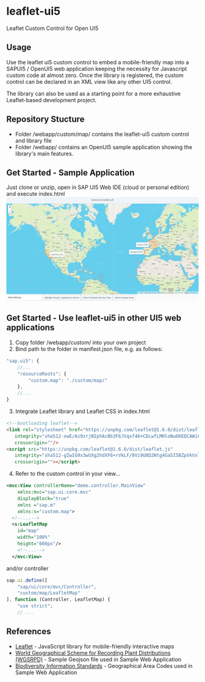 # leaflet-ui5
Leaflet Custom Control for Open UI5

## Usage
Use the leaflet ui5 custom control to embed a mobile-friendly map into a SAPUI5 / OpenUI5 web application keeping the necessity for Javascript custom code at almost zero. Once the library is registered, the custom control can be declared in an XML view like any other UI5 control.

The library can also be used as a starting point for a more exhaustive Leaflet-based development project.

## Repository Stucture
* Folder /webapp/custom/map/ contains the leaflet-ui5 custom control and library file
* Folder /webapp/ contains an OpenUI5 sample application showing the library's main features.

## Get Started - Sample Application
Just clone or unzip, open in SAP UI5 Web IDE (cloud or personal edition) and execute index.html
![Screenshot](/doc/leaflet_ui5_screenshot_1.png)

## Get Started - Use leaflet-ui5 in other UI5 web applications
1. Copy folder /webapp/custom/ into your own project
2. Bind path to the folder in manifest.json file, e.g. as follows:
```Javascript
"sap.ui5": {
    //...
    "resourceRoots": {
        "custom.map": "./custom/map/"  
    },
    //...
}
```
3. Integrate Leaflet library and Leaflet CSS in index.html
```HTML
<!--bootloading leaflet-->
<link rel="stylesheet" href="https://unpkg.com/leaflet@1.6.0/dist/leaflet.css"
   integrity="sha512-xwE/Az9zrjBIphAcBb3F6JVqxf46+CDLwfLMHloNu6KEQCAWi6HcDUbeOfBIptF7tcCzusKFjFw2yuvEpDL9wQ=="
   crossorigin=""/>
<script src="https://unpkg.com/leaflet@1.6.0/dist/leaflet.js"
   integrity="sha512-gZwIG9x3wUXg2hdXF6+rVkLF/0Vi9U8D2Ntg4Ga5I5BZpVkVxlJWbSQtXPSiUTtC0TjtGOmxa1AJPuV0CPthew=="
   crossorigin=""></script>
```
4. Refer to the custom control in your view...
```XML
<mvc:View controllerName="demo.controller.MainView" 
	xmlns:mvc="sap.ui.core.mvc" 
	displayBlock="true" 
	xmlns ="sap.m" 
	xmlns:s="custom.map">
  <!--...-->
  <s:LeafletMap 
    id="map" 
    width="100%" 
    height="600px"/>
    <!--...-->
  </mvc:View>
```
and/or controller
```Javascript
sap.ui.define([
	"sap/ui/core/mvc/Controller",
	"custom/map/LeafletMap"
], function (Controller, LeafletMap) {
	"use strict";
	// ...
```

## References
* [Leaflet](https://github.com/Leaflet/Leaflet) - JavaScript library for mobile-friendly interactive maps
* [World Geographical Scheme for Recording Plant Distributions (WGSRPD)](https://github.com/tdwg/wgsrpd) - Sample Geojson file used in Sample Web Application
* [Biodiversity Information Standards](https://en.wikipedia.org/wiki/Biodiversity_Information_Standards) - Geographical Area Codes used in Sample Web Application